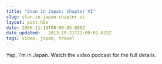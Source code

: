 ```yaml
---
title: "Stan in Japan: Chapter VI"
slug: stan-in-japan-chapter-vi
layout: post.hbs
date: 2006-11-19T08:00:05.000Z
date_updated:   2013-10-21T22:09:02.822Z
tags: video, japan, travel
---
```


Yep, I'm in Japan. Watch the video podcast for the full details.<!--more-->

<object width="425" height="350"> <param name="movie" value="http://www.youtube.com/v/Gp7jn9ATcCs"> </param> <embed src="http://www.youtube.com/v/Gp7jn9ATcCs" type="application/x-shockwave-flash" width="425" height="350"> </embed> </object>
